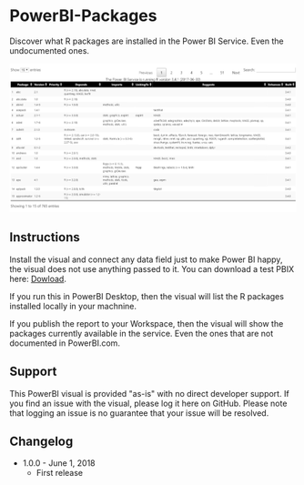 # PowerBI-Packages
Discover what R packages are installed in the Power BI Service. Even the undocumented ones.

![](https://github.com/fabioc-ms/PowerBI-Packages/blob/master/assets/screenshot.png)

## Instructions
Install the visual and connect any data field just to make Power BI happy, the visual does not use anything passed to it. You can download a test PBIX here: [Dowload](https://github.com/fabioc-ms/PowerBI-Packages/blob/master/dist/PBIRPackages.pbiviz).

If you run this in PowerBI Desktop, then the visual will list the R packages installed locally in your machnine.

If you publish the report to your Workspace, then the visual will show the packages currently available in the service. Even the ones that are not documented in PowerBI.com.

## Support
This PowerBI visual is provided "as-is" with no direct developer support. If you find an issue with the visual, please log it here on GitHub. Please note that logging an issue is no guarantee that your issue will be resolved.

## Changelog
* 1.0.0 - June 1, 2018
  * First release
